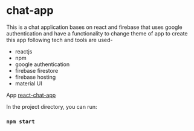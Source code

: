 # chat-app

This is a chat application bases on react and firebase that uses google authentication and have a functionality to change theme of app 
to create this app following tech and tools are used-
* reactjs
* npm 
* google authentication
* firebase firestore
* firebase hosting
* material UI

App [react-chat-app]("https://chat-app-react-6d318.web.app/")

In the project directory, you can run:

### `npm start`

